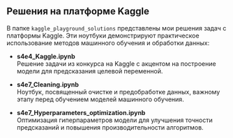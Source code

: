 ## Решения на платформе Kaggle

В папке `kaggle_playground_solutions` представлены мои решения задач с платформы Kaggle. Эти ноутбуки демонстрируют практическое использование методов машинного обучения и обработки данных:

- **s4e4_Kaggle.ipynb**  
  Решение задачи из конкурса на Kaggle с акцентом на построение модели для предсказания целевой переменной.

- **s4e7_Cleaning.ipynb**  
  Ноутбук, посвященный очистке и предобработке данных, важному этапу перед обучением моделей машинного обучения.

- **s4e7_Hyperparameters_optimization.ipynb**  
  Оптимизация гиперпараметров модели для улучшения точности предсказаний и повышения производительности алгоритмов.
